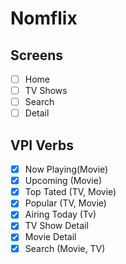 # Nomflix

## Screens

- [ ] Home
- [ ] TV Shows
- [ ] Search
- [ ] Detail

## VPI Verbs

- [x] Now Playing(Movie)
- [x] Upcoming (Movie)
- [x] Top Tated (TV, Movie)
- [x] Popular (TV, Movie)
- [x] Airing Today (Tv)
- [x] TV Show Detail
- [x] Movie Detail
- [x] Search (Movie, TV)
